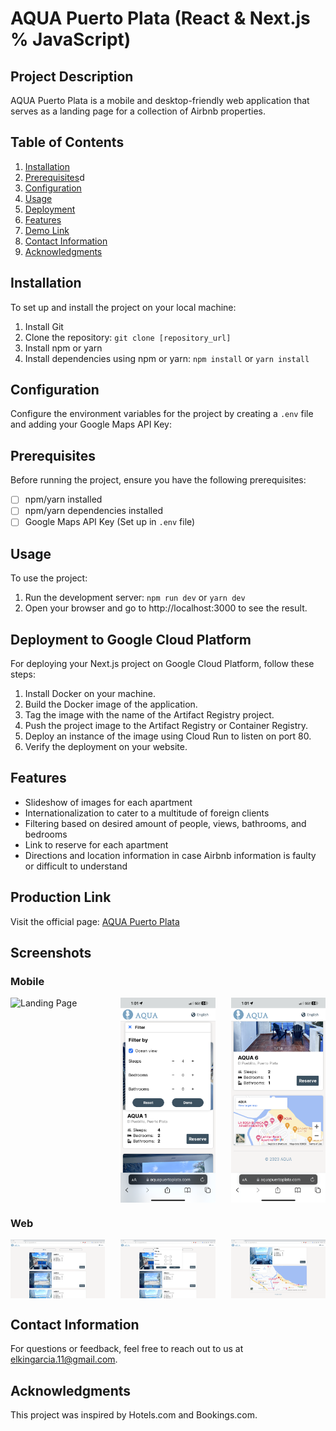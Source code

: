 # AQUA Puerto Plata (React & Next.js % JavaScript)

## Project Description
AQUA Puerto Plata is a mobile and desktop-friendly web application that serves as a landing page for a collection of Airbnb properties.

## Table of Contents
1. [Installation](#installation)
2. [Prerequisites](#prerequisites)d
3. [Configuration](#configuration)
4. [Usage](#usage)
5. [Deployment](#deployment)
6. [Features](#features)
7. [Demo Link](#demo-link)
8. [Contact Information](#contact-information)
9. [Acknowledgments](#acknowledgments)

## Installation
To set up and install the project on your local machine:

1. Install Git
2. Clone the repository: `git clone [repository_url]`
3. Install npm or yarn
4. Install dependencies using npm or yarn: `npm install` or `yarn install`

## Configuration
Configure the environment variables for the project by creating a `.env` file and adding your Google Maps API Key:

## Prerequisites
Before running the project, ensure you have the following prerequisites:

- [ ] npm/yarn installed
- [ ] npm/yarn dependencies installed
- [ ] Google Maps API Key (Set up in `.env` file)

## Usage
To use the project:

1. Run the development server: `npm run dev` or `yarn dev`
2. Open your browser and go to http://localhost:3000 to see the result.

## Deployment to Google Cloud Platform
For deploying your Next.js project on Google Cloud Platform, follow these steps:

1. Install Docker on your machine.
2. Build the Docker image of the application.
3. Tag the image with the name of the Artifact Registry project.
4. Push the project image to the Artifact Registry or Container Registry.
5. Deploy an instance of the image using Cloud Run to listen on port 80.
6. Verify the deployment on your website.

## Features
- Slideshow of images for each apartment
- Internationalization to cater to a multitude of foreign clients
- Filtering based on desired amount of people, views, bathrooms, and bedrooms
- Link to reserve for each apartment
- Directions and location information in case Airbnb information is faulty or difficult to understand

## Production Link
Visit the official page: [AQUA Puerto Plata](https://aquapuertoplata.com/)

## Screenshots

### Mobile
<div style="display: flex; justify-content: space-between;">
  <img src="./readme_images/m1.PNG" alt="Landing Page" width="30%">
  <img src="./readme_images/m2.PNG" alt="Filter Menu" width="30%">
  <img src="./readme_images/m3.PNG" alt="Map" width="30%">
</div>

### Web
<div style="display: flex; justify-content: space-between;">
  <img src="./readme_images/d1.png" alt="Landing Page" width="30%">
  <img src="./readme_images/d2.png" alt="Filter Menu" width="30%">
  <img src="./readme_images/d3.png" alt="Map" width="30%">
</div>

## Contact Information
For questions or feedback, feel free to reach out to us at elkingarcia.11@gmail.com.

## Acknowledgments
This project was inspired by Hotels.com and Bookings.com.